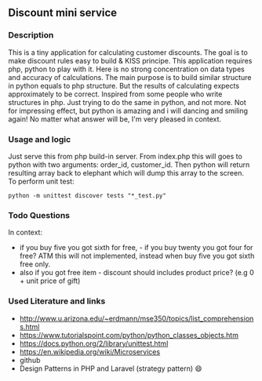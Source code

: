 ## Discount mini service
### Description
This is a tiny application for calculating customer discounts. The goal is to make discount rules easy to build & KISS principe. This application requires php, python to play with it.
Here is no strong concentration on data types and accuracy of calculations. The main purpose is to build similar structure in python equals to php structure. But the results of calculating expects approximately to be correct. Inspired from some people who write structures in php. Just trying to do the same in python, and not more. Not for impressing effect, but python is amazing and i will dancing and smiling again! No matter what answer will be, I'm very pleased in context.
### Usage and logic
Just serve this from php build-in server. 
From index.php this will goes to python with two arguments: order_id, customer_id.
Then python will return resulting array back to elephant which will dump this array to the screen.<br />
To perform unit test:
```
python -m unittest discover tests "*_test.py"
```
### Todo Questions
In context:
- if you buy five you got sixth for free, - if you buy twenty you got four for free? 
ATM this will not implemented, instead when buy five you got sixth free only.
- also if you got free item - discount should includes product price? (e.g 0 + unit price of gift)
### Used Literature and links
- http://www.u.arizona.edu/~erdmann/mse350/topics/list_comprehensions.html
- https://www.tutorialspoint.com/python/python_classes_objects.htm
- https://docs.python.org/2/library/unittest.html
- https://en.wikipedia.org/wiki/Microservices
- github
- Design Patterns in PHP and Laravel (strategy pattern) :smile:








